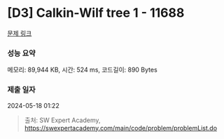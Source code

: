# [D3] Calkin-Wilf tree 1 - 11688 

[문제 링크](https://swexpertacademy.com/main/code/problem/problemDetail.do?contestProbId=AXgZSOn6ApIDFASW) 

### 성능 요약

메모리: 89,944 KB, 시간: 524 ms, 코드길이: 890 Bytes

### 제출 일자

2024-05-18 01:22



> 출처: SW Expert Academy, https://swexpertacademy.com/main/code/problem/problemList.do